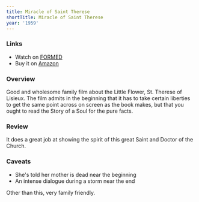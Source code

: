 ```yaml
---
title: Miracle of Saint Therese
shortTitle: Miracle of Saint Therese
year: '1959'
---
```


### Links

* Watch on [FORMED](https://watch.formed.org/miracle-of-saint-therese)
* Buy it on [Amazon](https://www.amazon.com/Miracle-St-Therese-France-Descaut/dp/B000WR8QFC)

### Overview

Good and wholesome family film about the Little Flower, St. Therese of Lisieux. The film admits in the beginning that it has to take certain liberties to get the same point across on screen as the book makes, but that you ought to read the Story of a Soul for the pure facts.

### Review

It does a great job at showing the spirit of this great Saint and Doctor of the Church.

### Caveats

* She's told her mother is dead near the beginning
* An intense dialogue during a storm near the end

Other than this, very family friendly.
